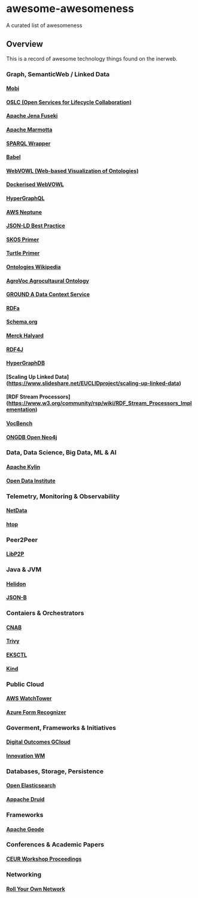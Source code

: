 # awesome-awesomeness
A curated list of awesomeness

## Overview
This is a record of awesome technology things found on the inerweb.

### Graph, SemanticWeb / Linked Data

#### [Mobi](https://mobi.inovexcorp.com/)
#### [OSLC (Open Services for Lifecycle Collaboration)](https://open-services.net/)
#### [Apache Jena Fuseki](https://jena.apache.org/documentation/fuseki2/)
#### [Apache Marmotta](https://marmotta.apache.org/)
#### [SPARQL Wrapper](https://rdflib.github.io/sparqlwrapper/)
#### [Babel](https://babelnet.org/)
#### [WebVOWL (Web-based Visualization of Ontologies)](http://vowl.visualdataweb.org/webvowl.html)
#### [Dockerised WebVOWL](https://github.com/mattjtodd/webowl)
#### [HyperGraphQL](https://www.hypergraphql.org/)
#### [AWS Neptune](https://aws.amazon.com/neptune/)
#### [JSON-LD Best Practice](https://json-ld.org/spec/latest/json-ld-api-best-practices/)
#### [SKOS Primer](https://www.w3.org/TR/skos-primer/)
#### [Turtle Primer](https://www.w3.org/2007/02/turtle/primer/)
#### [Ontologies Wikipedia](https://en.wikipedia.org/wiki/Ontology_(information_science)#cite_note-81)
#### [AgroVoc Agrocultaural Ontology](http://agrovoc.uniroma2.it/agrovoc/agrovoc/en/)
#### [GROUND A Data Context Service](https://blog.acolyer.org/2017/01/23/ground-a-data-context-service/)
#### [RDFa](http://rdfa.info/)
#### [Schema,org](https://schema.org/)
#### [Merck Halyard](https://github.com/Merck/Halyard)
#### [RDF4J](https://rdf4j.eclipse.org/)
#### [HyperGraphDB](http://www.hypergraphdb.org/?project=hypergraphdb&page=Home)
#### [Scaling Up Linked Data] (https://www.slideshare.net/EUCLIDproject/scaling-up-linked-data)
#### [RDF Stream Processors] (https://www.w3.org/community/rsp/wiki/RDF_Stream_Processors_Implementation)
#### [VocBench](http://vocbench.uniroma2.it/)
#### [ONGDB Open Neo4j](https://www.graphfoundation.org/projects/ongdb/) 

### Data, Data Science, Big Data, ML & AI

#### [Apache Kylin](]http://kylin.apache.org/)
#### [Open Data Institute](https://theodi.org/)

### Telemetry, Monitoring & Observability

#### [NetData](https://www.netdata.cloud/)
#### [htop](https://peteris.rocks/blog/htop/)

### Peer2Peer

#### [LibP2P](https://libp2p.io/)

### Java & JVM

#### [Helidon](https://helidon.io/#/)
#### [JSON-B](http://json-b.net/)

### Contaiers & Orchestrators

#### [CNAB](https://cnab.io)
#### [Trivy](https://github.com/knqyf263/trivy)
#### [EKSCTL](https://eksctl.io/)
#### [Kind](https://kind.sigs.k8s.io/)

### Public Cloud

#### [AWS WatchTower](https://aws.amazon.com/controltower/)
#### [Azure Form Recognizer](https://azure.microsoft.com/en-gb/services/cognitive-services/form-recognizer/)

### Goverment, Frameworks & Initiatives

#### [Digital Outcomes GCloud](https://www.gov.uk/guidance/digital-outcomes-and-specialists-suppliers-guide)
#### [Innovation WM](https://innovationwm.co.uk/)

### Databases, Storage, Persistence

#### [Open Elasticsearch](https://opendistro.github.io/for-elasticsearch-docs/docs/install/docker/)
#### [Appache Druid](https://druid.apache.org/technology)

### Frameworks

#### [Apache Geode](https://geode.apache.org/)

### Conferences & Academic Papers

#### [CEUR Workshop Proceedings](http://ceur-ws.org/)

### Networking

#### [Roll Your Own Network](https://roll.urown.net/index.html)
